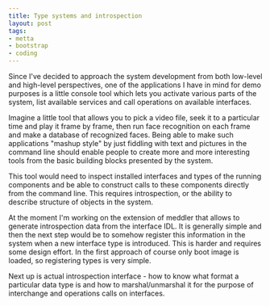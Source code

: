 ```yaml
--- 
title: Type systems and introspection
layout: post
tags: 
- metta
- bootstrap
- coding
---
```

Since I've decided to approach the system development from both low-level and
high-level perspectives, one of the applications I have in mind for demo
purposes is a little console tool which lets you activate various parts of the
system, list available services and call operations on available interfaces.

Imagine a little tool that allows you to pick a video file, seek it to a
particular time and play it frame by frame, then run face recognition on each
frame and make a database of recognized faces. Being able to make such
applications "mashup style" by just fiddling with text and pictures in the
command line should enable people to create more and more interesting tools
from the basic building blocks presented by the system.

This tool would need to inspect installed interfaces and types of the running
components and be able to construct calls to these components directly from
the command line. This requires introspection, or the ability to describe
structure of objects in the system.

At the moment I'm working on the extension of meddler that allows to generate
introspection data from the interface IDL. It is generally simple and then the
next step would be to somehow register this information in the system when a
new interface type is introduced. This is harder and requires some design
effort. In the first approach of course only boot image is loaded, so
registering types is very simple.

Next up is actual introspection interface - how to know what format a
particular data type is and how to marshal/unmarshal it for the purpose of
interchange and operations calls on interfaces.
